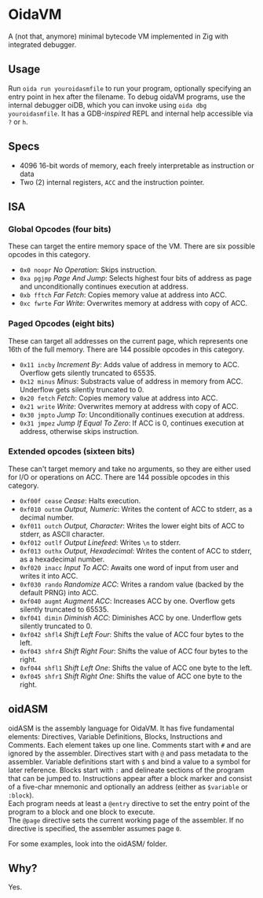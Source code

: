 # OidaVM

A (not that, anymore) minimal bytecode VM implemented in Zig with integrated debugger.

## Usage

Run `oida run youroidasmfile` to run your program, optionally specifying an entry point in hex after the filename. To debug oidaVM programs, use the internal debugger oiDB, which you can invoke using `oida dbg youroidasmfile`. It has a GDB-*inspired* REPL and internal help accessible via `?` or `h`.

## Specs

- 4096 16-bit words of memory, each freely interpretable as instruction or data
- Two (2) internal registers, `ACC` and the instruction pointer.

## ISA

### Global Opcodes (four bits)

These can target the entire memory space of the VM. There are six possible opcodes in this category.

- `0x0 noopr` *No Operation*: Skips instruction.
- `0xa pgjmp` *Page And Jump*: Selects highest four bits of address as page and unconditionally continues execution at address.
- `0xb fftch` *Far Fetch*: Copies memory value at address into ACC.
- `0xc fwrte` *Far Write*: Overwrites memory at address with copy of ACC.

### Paged Opcodes (eight bits)

These can target all addresses on the current page, which represents one 16th of the full memory. There are 144 possible opcodes in this category.

- `0x11 incby` *Increment By*: Adds value of address in memory to ACC. Overflow gets silently truncated to 65535.
- `0x12 minus` *Minus*: Substracts value of address in memory from ACC. Underflow gets silently truncated to 0.
- `0x20 fetch` *Fetch*: Copies memory value at address into ACC.
- `0x21 write` *Write*: Overwrites memory at address with copy of ACC.
- `0x30 jmpto` *Jump To*: Unconditionally continues execution at address.
- `0x31 jmpez` *Jump If Equal To Zero*: If ACC is 0, continues execution at address, otherwise skips instruction.

### Extended opcodes (sixteen bits)

These can't target memory and take no arguments, so they are either used for I/O or operations on ACC. There are 144 possible opcodes in this category.

- `0xf00f cease` *Cease*: Halts execution.
- `0xf010 outnm` *Output, Numeric*: Writes the content of ACC to stderr, as a decimal number.
- `0xf011 outch` *Output, Character*: Writes the lower eight bits of ACC to stderr, as ASCII character.
- `0xf012 outlf` *Output Linefeed*: Writes `\n` to stderr.
- `0xf013 outhx` *Output, Hexadecimal*: Writes the content of ACC to stderr, as a hexadecimal number.
- `0xf020 inacc` *Input To ACC*: Awaits one word of input from user and writes it into ACC.
- `0xf030 rando` *Randomize ACC*: Writes a random value (backed by the default PRNG) into ACC.
- `0xf040 augmt` *Augment ACC*: Increases ACC by one. Overflow gets silently truncated to 65535.
- `0xf041 dimin` *Diminish ACC*: Diminishes ACC by one. Underflow gets silently truncated to 0.
- `0xf042 shfl4` *Shift Left Four*: Shifts the value of ACC four bytes to the left.
- `0xf043 shfr4` *Shift Right Four*: Shifts the value of ACC four bytes to the right.
- `0xf044 shfl1` *Shift Left One*: Shifts the value of ACC one byte to the left.
- `0xf045 shfr1` *Shift Right One*: Shifts the value of ACC one byte to the right.

## oidASM

oidASM is the assembly language for OidaVM. It has five fundamental elements: Directives, Variable Definitions, Blocks, Instructions and Comments. Each element takes up one line. Comments start with `#` and are ignored by the assembler. Directives start with `@` and pass metadata to the assembler. Variable definitions start with `$` and bind a value to a symbol for later reference. Blocks start with `:` and delineate sections of the program that can be jumped to. Instructions appear after a block marker and consist of a five-char mnemonic and optionally an address (either as `$variable` or `:block`).  
Each program needs at least a `@entry` directive to set the entry point of the program to a block and one block to execute.  
The `@page` directive sets the current working page of the assembler. If no directive is specified, the assembler assumes page `0`.

For some examples, look into the oidASM/ folder.

## Why?

Yes.
